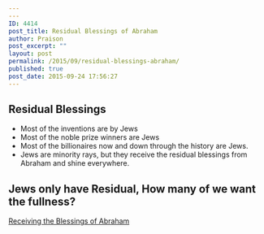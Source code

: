 ```yaml
---
---
ID: 4414
post_title: Residual Blessings of Abraham
author: Praison
post_excerpt: ""
layout: post
permalink: /2015/09/residual-blessings-abraham/
published: true
post_date: 2015-09-24 17:56:27
---
```

<h2>Residual Blessings</h2>
<ul>
	<li>Most of the inventions are by Jews</li>
	<li>Most of the noble prize winners are Jews</li>
	<li>Most of the billionaires now and down through the history are Jews.</li>
	<li>Jews are minority rays, but they receive the residual blessings from Abraham and shine everywhere.</li>
</ul>
<h2>Jews only have Residual, How many of we want the fullness?</h2>
<a href="http://biblerevelation.org/2015/09/24/receive-blessing-abraham/">Receiving the Blessings of Abraham</a>